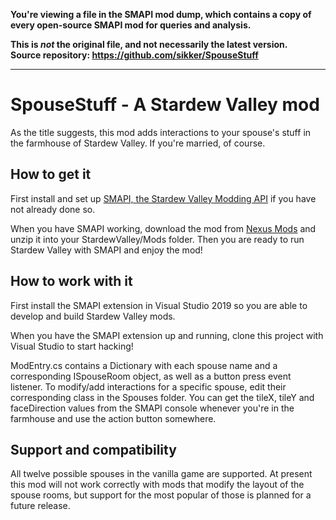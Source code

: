 **You're viewing a file in the SMAPI mod dump, which contains a copy of every open-source SMAPI mod
for queries and analysis.**

**This is _not_ the original file, and not necessarily the latest version.**  
**Source repository: https://github.com/sikker/SpouseStuff**

----

# SpouseStuff - A Stardew Valley mod
As the title suggests, this mod adds interactions to your spouse's stuff in the farmhouse of Stardew Valley. If you're married, of course.

## How to get it
First install and set up [SMAPI, the Stardew Valley Modding API](https://smapi.io) if you have not already done so.

When you have SMAPI working, download the mod from [Nexus Mods](https://www.nexusmods.com/stardewvalley/mods/4651) and unzip it into your StardewValley/Mods folder. Then you are ready to run Stardew Valley with SMAPI and enjoy the mod!

## How to work with it
First install the SMAPI extension in Visual Studio 2019 so you are able to develop and build Stardew Valley mods.

When you have the SMAPI extension up and running, clone this project with Visual Studio to start hacking! 

ModEntry.cs contains a Dictionary with each spouse name and a corresponding ISpouseRoom object, as well as a button press event listener. To modify/add interactions for a specific spouse, edit their corresponding class in the Spouses folder. You can get the tileX, tileY and faceDirection values from the SMAPI console whenever you're in the farmhouse and use the action button somewhere.

## Support and compatibility
All twelve possible spouses in the vanilla game are supported. At present this mod will not work correctly with mods that modify the layout of the spouse rooms, but support for the most popular of those is planned for a future release.